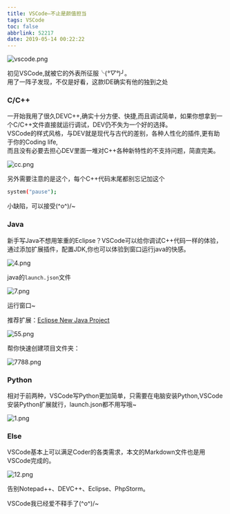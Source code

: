 ```yaml
---
title: VSCode—不止是颜值担当
tags: VSCode
toc: false
abbrlink: 52217
date: 2019-05-14 00:22:22
---
```

![vscode.png](https://cdn.anyway1314.cn/imagevscode.png)

初见VSCode,就被它的外表所征服╰(*°▽°*)╯。  
用了一阵子发现，不仅是好看，这款IDE确实有他的独到之处
<!--more-->
### C/C++
一开始我用了很久DEVC++,确实十分方便、快捷,而且调试简单，如果你想拿到一个C/C++文件直接就运行调试，DEV仍不失为一个好的选择。  
VSCode的样式风格，与DEV就是现代与古代的差别，各种人性化的插件,更有助于你的Coding life,  
而且没有必要去担心DEV里面一堆对C++各种新特性的不支持问题，简直完美。

![cc.png](https://cdn.anyway1314.cn/imagecc.png)

另外需要注意的是这个，每个C++代码末尾都别忘记加这个
``` bash
system("pause");
``` 
小缺陷，可以接受\(^o^)/~

### Java
新手写Java不想用笨重的Eclipse？VSCode可以给你调试C++代码一样的体验，通过添加扩展插件，配置JDK,你也可以体验到窗口运行java的快感。

![4.png](https://cdn.anyway1314.cn/image4.png)

java的`launch.json`文件

![7.png](https://cdn.anyway1314.cn/image7.png)

运行窗口~

推荐扩展：[Eclipse New Java Project](https://marketplace.visualstudio.com/items?itemName=mellena1.eclipse-new-java-project)

![55.png](https://cdn.anyway1314.cn/image55.png)

帮你快速创建项目文件夹：

![7788.png](https://cdn.anyway1314.cn/image7788.png)


### Python
相对于前两种，VSCode写Python更加简单，只需要在电脑安装Python,VSCode安装Python扩展就行，launch.json都不用写哦~

![1.png](https://cdn.anyway1314.cn/image1.png)

### Else
VSCode基本上可以满足Coder的各类需求，本文的Markdown文件也是用VSCode完成的。

![12.png](https://cdn.anyway1314.cn/image12.png)

告别Notepad++、DEVC++、Eclipse、PhpStorm。

VSCode我已经爱不释手了\(^o^)/~


